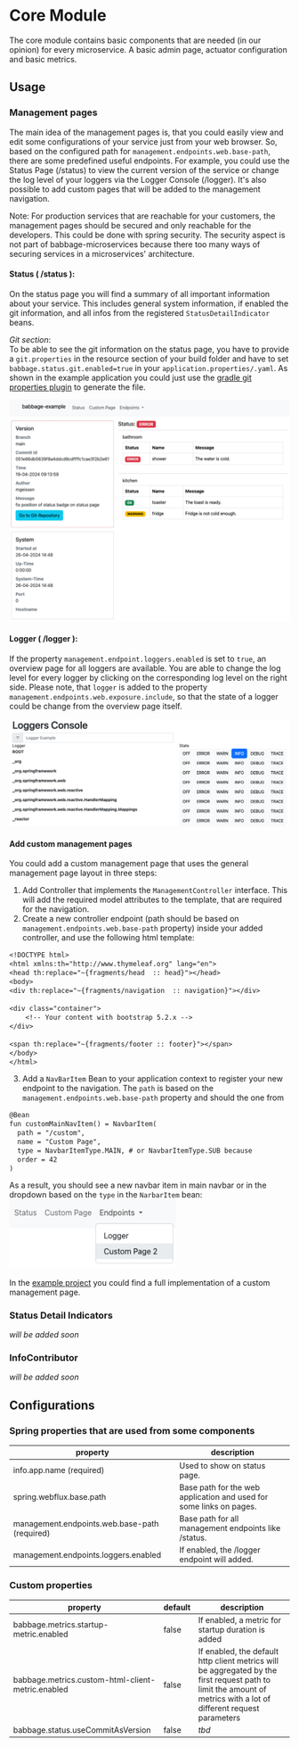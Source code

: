 # Core Module

The core module contains basic components that are needed (in our opinion) for every microservice. A basic admin page,
actuator configuration and basic metrics.

## Usage

### Management pages

The main idea of the management pages is, that you could easily view and edit some configurations of your service just
from your web browser. So, based on the configured path for `management.endpoints.web.base-path`, there are some
predefined useful endpoints. For example, you could use the Status Page (/status) to view the current version of the
service or change the log level of your loggers via the Logger Console (/logger). It's also possible to add custom pages
that will be added to the management navigation.

Note: For production services that are reachable for your customers, the management pages should be secured and only
reachable for the developers. This could be done with spring security. The security aspect is not part of
babbage-microservices because there too many ways of securing services in a microservices' architecture.

#### Status ( /status ):

On the status page you will find a summary of all important information about your service. This includes general system
information, if enabled the git information, and all infos from the registered `StatusDetailIndicator` beans.

_Git section_:<br/>
To be able to see the git information on the status page, you have to provide a `git.properties` in the resource
section of your build folder and have to set `babbage.status.git.enabled=true` in your `application.properties/.yaml`.
As shown in the example application you could just use
the [gradle git properties plugin](https://github.com/n0mer/gradle-git-properties) to generate the file.

![Status Page of Example Application](docs/status-page.png)

#### Logger ( /logger ):

If the property `management.endpoint.loggers.enabled` is set to `true`, an overview page for all loggers are available.
You are able to change the log level for every logger by clicking on the corresponding log level on the right side.
Please note, that `logger` is added to the property `management.endpoints.web.exposure.include`, so that the state of a
logger could be change from the overview page itself.

<img src="docs/logger-console.png" width="600">

#### Add custom management pages

You could add a custom management page that uses the general management page layout in three steps:

1. Add Controller that implements the `ManagementController` interface. This will add the required model attributes to
   the template, that are required for the navigation.
2. Create a new controller endpoint (path should be based on `management.endpoints.web.base-path` property) inside your
   added controller, and use the following html template:

```
<!DOCTYPE html>
<html xmlns:th="http://www.thymeleaf.org" lang="en">
<head th:replace="~{fragments/head  :: head}"></head>
<body>
<div th:replace="~{fragments/navigation  :: navigation}"></div>

<div class="container">
    <!-- Your content with bootstrap 5.2.x -->
</div>

<span th:replace="~{fragments/footer :: footer}"></span>
</body>
</html>
```

3. Add a `NavBarItem` Bean to your application context to register your new endpoint to the navigation. The `path` is
   based on the `management.endpoints.web.base-path` property and should the one from

```
@Bean
fun customMainNavItem() = NavbarItem(
  path = "/custom",
  name = "Custom Page",
  type = NavbarItemType.MAIN, # or NavbarItemType.SUB because 
  order = 42
)
```

As a result, you should see a new navbar item in main navbar or in the dropdown based on the `type` in the `NarbarItem`
bean:
<img src="docs/custom-management-page.png" width="300">

In the [example project](../example) you could find a full implementation of a custom management page.

### Status Detail Indicators

_will be added soon_

### InfoContributor

_will be added soon_

## Configurations

### Spring properties that are used from some components

| property                                       | description                                                         |
|------------------------------------------------|---------------------------------------------------------------------|
| info.app.name   (required)                     | Used to show on status page.                                        |
| spring.webflux.base.path                       | Base path for the web application and used for some links on pages. |
| management.endpoints.web.base-path  (required) | Base path for all management endpoints like /status.                |
| management.endpoints.loggers.enabled           | If enabled, the /logger endpoint will added.                        |

### Custom properties

| property                                          | default | description                                                                                                                                                        |
|---------------------------------------------------|---------|--------------------------------------------------------------------------------------------------------------------------------------------------------------------|
| babbage.metrics.startup-metric.enabled            | false   | If enabled, a metric for startup duration is added                                                                                                                 |
| babbage.metrics.custom-html-client-metric.enabled | false   | If enabled, the default http client metrics will be aggregated by the first request path to limit the amount of metrics with a lot of different request parameters |
| babbage.status.useCommitAsVersion                 | false   | _tbd_                                                                                                                                                              |
